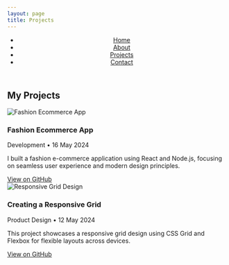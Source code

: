 ```yaml
---
layout: page
title: Projects
---
```


<header>
  <nav class="navbar">
    <ul>
      <li><a href="/">Home</a></li>
      <li><a href="/about">About</a></li>
      <li><a href="/projects">Projects</a></li>
      <li><a href="/contact">Contact</a></li>
    </ul>
  </nav>
</header>

<h2>My Projects</h2>

<div class="project-grid">
  <!-- Project 1 -->
  <div class="project-card">
    <img src="assets/images/fashion-app.jpg" alt="Fashion Ecommerce App">
    <h3>Fashion Ecommerce App</h3>
    <p>Development &bull; 16 May 2024</p>
    <p>I built a fashion e-commerce application using React and Node.js, focusing on seamless user experience and modern design principles.</p>
    <a href="https://github.com/rahulbhandari18/project1" class="btn">View on GitHub</a>
  </div>
  
  <!-- Project 2 -->
  <div class="project-card">
    <img src="assets/images/responsive-grid.jpg" alt="Responsive Grid Design">
    <h3>Creating a Responsive Grid</h3>
    <p>Product Design &bull; 12 May 2024</p>
    <p>This project showcases a responsive grid design using CSS Grid and Flexbox for flexible layouts across devices.</p>
    <a href="https://github.com/rahulbhandari18/project2" class="btn">View on GitHub</a>
  </div>
  
  <!-- Add more projects here -->
</div>
